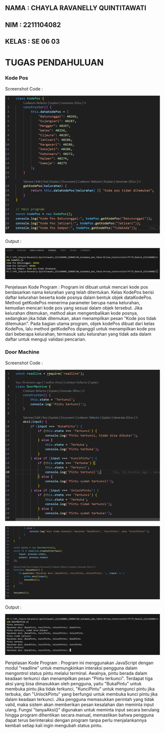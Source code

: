 ## NAMA : CHAYLA RAVANELLY QUINTITAWATI 
## NIM : 2211104082
## KELAS : SE 06 03

# TUGAS PENDAHULUAN 

### Kode Pos

Screenshot Code : 

![image alt ](<https://github.com/chaylaz/Foto-Praktikum-KPL/blob/main/Modul4/TP/Input%20Kode%20Pos.png>)

Output : 

![image alt ](<https://github.com/chaylaz/Foto-Praktikum-KPL/blob/main/Modul4/TP/output.png>) 

Penjelasan Kode Program :
Program ini dibuat untuk mencari kode pos berdasarkan nama kelurahan yang telah ditentukan. Kelas KodePos berisi daftar kelurahan beserta kode posnya dalam bentuk objek dataKodePos. Method getKodePos menerima parameter berupa nama kelurahan, kemudian mencari kode pos yang sesuai dalam objek tersebut. Jika kelurahan ditemukan, method akan mengembalikan kode posnya, sedangkan jika tidak ditemukan, akan menampilkan pesan "Kode pos tidak ditemukan". Pada bagian utama program, objek kodePos dibuat dari kelas KodePos, lalu method getKodePos dipanggil untuk menampilkan kode pos dari beberapa kelurahan, termasuk satu kelurahan yang tidak ada dalam daftar untuk menguji validasi pencarian.


### Door Machine 

Screenshot Code :

![image alt ](<https://github.com/chaylaz/Foto-Praktikum-KPL/blob/main/Modul4/TP/Input%20Doormachine1.png>)

![image alt ](<https://github.com/chaylaz/Foto-Praktikum-KPL/blob/main/Modul4/TP/Input%20Doormachine2.png>)

Output : 

![image alt ](<https://github.com/chaylaz/Foto-Praktikum-KPL/blob/main/Modul4/TP/output%20Door%20Machine.png>)

Penjelasan Kode Program : 
Program ini menggunakan JavaScript dengan modul "readline" untuk memungkinkan interaksi pengguna dalam mengontrol status pintu melalui terminal. Awalnya, pintu berada dalam keadaan terkunci dan menampilkan pesan "Pintu terkunci". Terdapat tiga aksi yang bisa dimasukkan oleh pengguna, yaitu "BukaPintu" untuk membuka pintu jika tidak terkunci, "KunciPintu" untuk mengunci pintu jika terbuka, dan "UnlockPintu" yang berfungsi untuk membuka kunci pintu jika dalam keadaan terkunci. Jika pengguna memasukkan perintah yang tidak valid, maka sistem akan memberikan pesan kesalahan dan meminta input ulang. Fungsi "tanyaAksi()" digunakan untuk meminta input secara berulang hingga program dihentikan secara manual, memastikan bahwa pengguna dapat terus berinteraksi dengan program tanpa perlu menjalankannya kembali setiap kali ingin mengubah status pintu.


